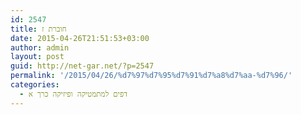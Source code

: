 ```yaml
---
id: 2547
title: חוברת ז
date: 2015-04-26T21:51:53+03:00
author: admin
layout: post
guid: http://net-gar.net/?p=2547
permalink: '/2015/04/26/%d7%97%d7%95%d7%91%d7%a8%d7%aa-%d7%96/'
categories:
  - דפים למתמטיקה ופיזיקה כרך א
---
```

